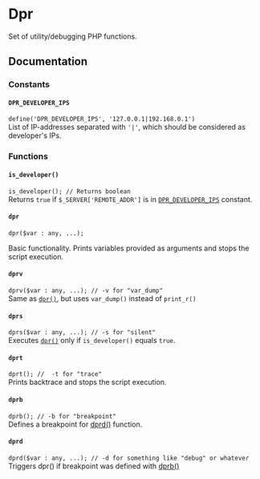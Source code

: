 # Dpr
Set of utility/debugging PHP functions.

## Documentation
### Constants
#### `DPR_DEVELOPER_IPS`
``define('DPR_DEVELOPER_IPS', '127.0.0.1|192.168.0.1')``  
List of IP-addresses separated with `'|'`, which should be considered as developer's IPs.

### Functions
#### `is_developer()`
``is_developer(); // Returns boolean``  
Returns ``true`` if ``$_SERVER['REMOTE_ADDR']`` is in [``DPR_DEVELOPER_IPS``](#dpr_developer_ips) constant.

#### `dpr`
``dpr($var : any, ...);``

Basic functionality. Prints variables provided as arguments and stops the script execution.

#### `dprv`
``dprv($var : any, ...); // -v for "var_dump"``  
Same as [``dpr()``](#dpr), but uses ``var_dump()`` instead of ``print_r()``

#### `dprs`
``dprs($var : any, ...); // -s for "silent"``  
Executes [``dpr()``](#dpr) only if ``is_developer()`` equals ``true``.

#### `dprt`
``dprt(); //  -t for "trace"``  
Prints backtrace and stops the script execution.

#### `dprb`
``dprb(); // -b for "breakpoint"``  
Defines a breakpoint for [dprd()](#dprd) function.

#### `dprd`
``dprd($var : any, ...); // -d for something like "debug" or whatever``  
Triggers dpr() if breakpoint was defined with [dprb()](#dprb)

